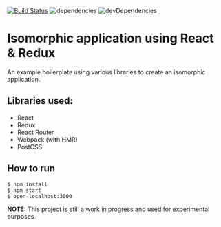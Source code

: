 [![Build Status](https://travis-ci.org/andolf/react-redux-demo.svg?branch=master)](https://travis-ci.org/andolf/react-redux-demo) ![dependencies](https://david-dm.org/andolf/react-redux-demo.svg) ![devDependencies](https://david-dm.org/andolf/react-redux-demo/dev-status.svg)

# Isomorphic application using React & Redux

An example boilerplate using various libraries to create an isomorphic application.

## Libraries used:
- React
- Redux
- React Router
- Webpack (with HMR)
- PostCSS

## How to run

```
$ npm install
$ npm start
$ open localhost:3000
```

**NOTE:** This project is still a work in progress and used for experimental purposes.
